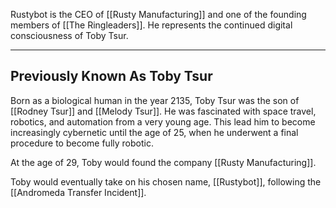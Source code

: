 Rustybot is the CEO of [[Rusty Manufacturing]] and one of the founding members of  [[The Ringleaders]]. He represents the continued digital consciousness of Toby Tsur.

---
## Previously Known As Toby Tsur

Born as a biological human in the year 2135, Toby Tsur was the son of [[Rodney Tsur]] and [[Melody Tsur]]. He was fascinated with space travel, robotics, and automation from a very young age. This lead him to become increasingly cybernetic until the age of 25, when he underwent a final procedure to become fully robotic.

At the age of 29, Toby would found the company [[Rusty Manufacturing]].

Toby would eventually take on his chosen name, [[Rustybot]], following the [[Andromeda Transfer Incident]].